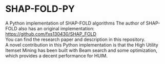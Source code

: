 # SHAP-FOLD-PY
A Python implementation of SHAP-FOLD algorithms
The author of SHAP-FOLD also has an original implementation: https://github.com/fxs130430/SHAP_FOLD \
You can find the research paper and description in this repository. \
A novel contribution in this Python implementation is that the High Utility Itemset Mining has been built with Beam search and some optimization, which provides a decent performance for HUIM. 
